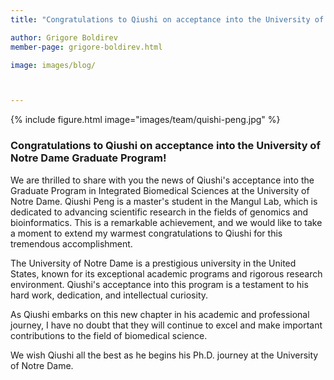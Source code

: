 ```yaml
---
title: "Congratulations to Qiushi on acceptance into the University of Notre Dame Graduate Program!"

author: Grigore Boldirev
member-page: grigore-boldirev.html

image: images/blog/



---
```

{% include figure.html image="images/team/quishi-peng.jpg" %}


### Congratulations to Qiushi on acceptance into the University of Notre Dame Graduate Program!
We are thrilled to share with you the news of Qiushi's acceptance into the Graduate Program in Integrated Biomedical Sciences at the University of Notre Dame.  Qiushi Peng is a master's student in the Mangul Lab, which is dedicated to advancing scientific research in the fields of genomics and bioinformatics. This is a remarkable achievement, and we would like to take a moment to extend my warmest congratulations to Qiushi for this tremendous accomplishment.

The University of Notre Dame is a prestigious university in the United States, known for its exceptional academic programs and rigorous research environment. Qiushi's acceptance into this program is a testament to his hard work, dedication, and intellectual curiosity. 

As Qiushi embarks on this new chapter in his academic and professional journey, I have no doubt that they will continue to excel and make important contributions to the field of biomedical science. 

We wish Qiushi all the best as he begins his Ph.D. journey at the University of Notre Dame. 
